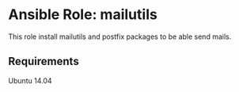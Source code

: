 # Ansible Role: mailutils

This role install mailutils and postfix packages to be able send mails.

## Requirements

Ubuntu 14.04